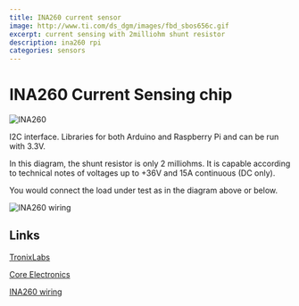 ```yaml
---
title: INA260 current sensor
image: http://www.ti.com/ds_dgm/images/fbd_sbos656c.gif
excerpt: current sensing with 2milliohm shunt resistor
description: ina260 rpi
categories: sensors
---
```


# INA260 Current Sensing chip

![INA260](http://www.tij.co.jp/ods/images/JAJSCW1C/p1_fbd_sbos656.gif)

I2C interface. Libraries for both Arduino and Raspberry Pi and can be run with 3.3V.

In this diagram, the shunt resistor is only 2 milliohms. It is capable according to technical notes of voltages up to +36V 
and 15A continuous (DC only).

You would connect the load under test as in the diagram above or below.

![INA260 wiring](https://cdn-learn.adafruit.com/assets/assets/000/074/118/original/sensors_INA260_Arduino_cropped.png?1554510261)


## Links

[TronixLabs](https://tronixlabs.com.au/sensors/current/adafruit-ina260-high-or-low-side-voltage-current-power-sensor-australia/)

[Core Electronics](https://core-electronics.com.au/adafruit-ina260-high-or-low-side-voltage-current-power-sensor.html)

[INA260 wiring](https://learn.adafruit.com/adafruit-ina260-current-voltage-power-sensor-breakout/arduino)
